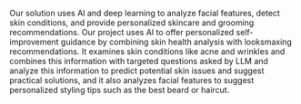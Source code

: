 Our solution uses AI and deep learning to analyze facial features, detect skin conditions, and provide personalized skincare and grooming recommendations.
Our project uses AI to offer personalized self-improvement guidance by combining skin health analysis with looksmaxing recommendations. It examines skin conditions like acne and wrinkles and combines this information with targeted questions asked by LLM and analyze this information to predict potential skin issues and suggest practical solutions, and it also analyzes facial features to suggest personalized styling tips such as the best beard or haircut.
